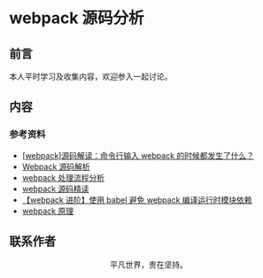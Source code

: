 # webpack 源码分析

## 前言

本人平时学习及收集内容，欢迎参入一起讨论。

## 内容

### 参考资料

- [[webpack]源码解读：命令行输入 webpack 的时候都发生了什么？](https://github.com/DDFE/DDFE-blog/issues/12)
- [Webpack 源码解析](https://github.com/lihongxun945/diving-into-webpack)
- [webpack 处理流程分析](https://mp.weixin.qq.com/s/1BH90Nn6rfcOfywGpvWwhA)
- [webpack 源码精读](https://mp.weixin.qq.com/s/BuCRMzfmjSZKWk_zhEeVag)
- [【webpack 进阶】使用 babel 避免 webpack 编译运行时模块依赖](https://github.com/alienzhou/blog/issues/18)
- [webpack 原理](https://segmentfault.com/a/1190000015088834)

## 联系作者

<div align="center">
    <p>
        平凡世界，贵在坚持。
    </p>
    <img :src="$withBase('/about/contact.png')" />
</div>
